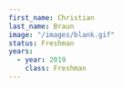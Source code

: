 ```yaml
---
first_name: Christian
last_name: Braun
image: "/images/blank.gif"
status: Freshman
years:
  - year: 2019
    class: Freshman
---
```

